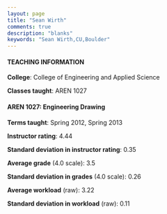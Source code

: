 ```yaml
---
layout: page
title: "Sean Wirth" 
comments: true
description: "blanks"
keywords: "Sean Wirth,CU,Boulder"
---
```

<head>
<script src="https://ajax.googleapis.com/ajax/libs/jquery/2.1.3/jquery.min.js"></script>
<script src="https://dl.dropboxusercontent.com/s/pc42nxpaw1ea4o9/highcharts.js?dl=0"></script>
<!-- <script src="../assets/js/highcharts.js"></script> -->
<style type="text/css">@font-face {
	font-family: "Bebas Neue";
	src: url(https://www.filehosting.org/file/details/544349/BebasNeue Regular.otf) format("opentype");
	}
	h1.Bebas { 
		font-family: "Bebas Neue", Verdana, Tahoma;
	}
</style>
</head>
	   
#### TEACHING INFORMATION

**College**: College of Engineering and Applied Science

**Classes taught**: AREN 1027

#### AREN 1027: Engineering Drawing

**Terms taught**: Spring 2012, Spring 2013

**Instructor rating**: 4.44

**Standard deviation in instructor rating**: 0.35

**Average grade** (4.0 scale): 3.5

**Standard deviation in grades** (4.0 scale): 0.26

**Average workload** (raw): 3.22

**Standard deviation in workload** (raw): 0.11

